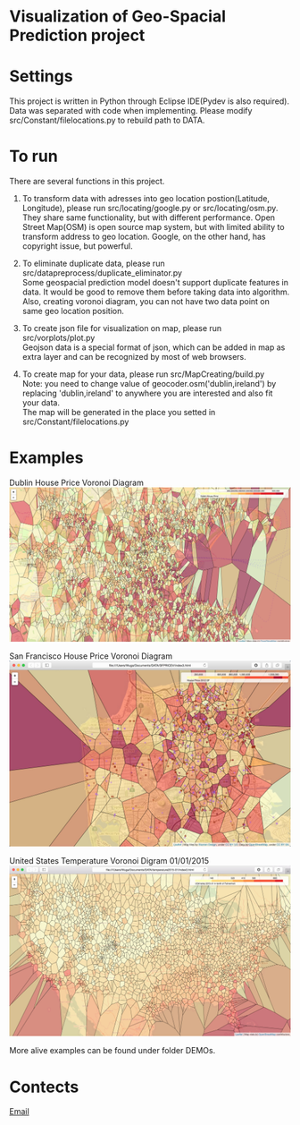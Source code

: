 # Visualization of Geo-Spacial Prediction project

Settings
===
This project is written in Python through Eclipse IDE(Pydev is also required).<br />
Data was separated with code when implementing. Please modify src/Constant/filelocations.py to rebuild path to DATA.<br />

To run
===
There are several functions in this project.<br />
1. To transform data with adresses into geo location postion(Latitude, Longitude), please run src/locating/google.py or src/locating/osm.py. <br>
  They share same functionality, but with different performance. Open Street Map(OSM) is open source map system, but with limited ability to transform address to geo location. Google, on the other hand, has copyright issue, but powerful.<br />

2. To eliminate duplicate data, please run src/datapreprocess/duplicate_eliminator.py<br /> 
  Some geospacial prediction model doesn't support duplicate features in data. It would be good to remove them before taking data into algorithm. Also, creating voronoi diagram, you can not have two data point on same geo location position.<br />

3. To create json file for visualization on map, please run src/vorplots/plot.py<br />
  Geojson data is a special format of json, which can be added in map as extra layer and can be recognized by most of web browsers.<br />

4. To create map for your data, please run src/MapCreating/build.py<br />
  Note: you need to change value of geocoder.osm('dublin,ireland') by replacing 'dublin,ireland' to anywhere you are interested and also fit your data.<br />
  The map will be generated in the place you setted in src/Constant/filelocations.py<br />

Examples
===
Dublin House Price Voronoi Diagram<br />
![alt tag](https://github.com/wuga214/GeoSpatialPredictionVisualization/blob/master/dublin2013.png)

San Francisco House Price Voronoi Diagram<br />
![alt tag](https://github.com/wuga214/GeoSpatialPredictionVisualization/blob/master/houseprice.png)

United States Temperature Voronoi Digram 01/01/2015<br />
![alt tag](https://github.com/wuga214/GeoSpatialPredictionVisualization/blob/master/ustemperature.png)

More alive examples can be found under folder DEMOs.

Contects
===
[Email](wug2@oregonstate.edu)
